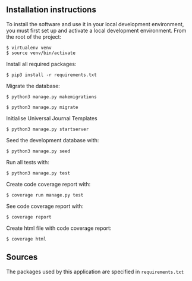 ## Installation instructions
To install the software and use it in your local development environment, you must first set up and activate a local development environment.  From the root of the project:

```
$ virtualenv venv
$ source venv/bin/activate
```

Install all required packages:

```
$ pip3 install -r requirements.txt
```

Migrate the database:

```
$ python3 manage.py makemigrations

$ python3 manage.py migrate
```

Initialise Universal Journal Templates

```
$ python3 manage.py startserver
```

Seed the development database with:

```
$ python3 manage.py seed
```

Run all tests with:
```
$ python3 manage.py test
```

Create code coverage report with:
```
$ coverage run manage.py test
```

See code coverage report with:
```
$ coverage report
```

Create html file with code coverage report:
```
$ coverage html
```

## Sources
The packages used by this application are specified in `requirements.txt`
